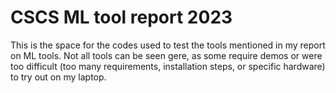 # CSCS ML tool report 2023
This is the space for the codes used to test the tools mentioned in my report on ML tools. Not all tools can be seen gere, as some require demos or were too difficult (too many requirements, installation steps, or specific hardware) to try out on my laptop.
